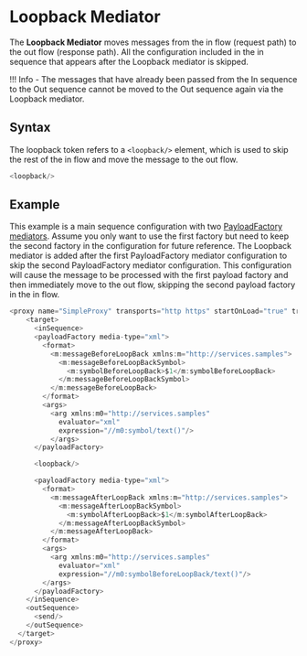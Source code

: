 # Loopback Mediator

The **Loopback Mediator** moves messages from the in flow (request path) to the out flow (response path). All the configuration included in the in sequence that appears after the Loopback mediator is skipped.

!!! Info
    - The messages that have already been passed from the In sequence to the Out sequence cannot be moved to the Out sequence again via the Loopback mediator. 

## Syntax

The loopback token refers to a `<loopback/>` element, which is used to skip the rest of the in flow and move the message to the out flow.

``` java
<loopback/>
```

## Example

This example is a main sequence configuration with two [PayloadFactory mediators]({{base_path}}/reference/mediators/payloadfactory-mediator). Assume you only want to use the
first factory but need to keep the second factory in the configuration for future reference. The Loopback mediator is added after the first
PayloadFactory mediator configuration to skip the second PayloadFactory mediator configuration. This configuration will cause the message to be processed
with the first payload factory and then immediately move to the out flow, skipping the second payload factory in the in flow.

``` java
<proxy name="SimpleProxy" transports="http https" startOnLoad="true" trace="disable" xmlns="http://ws.apache.org/ns/synapse">
    <target>
      <inSequence>
      <payloadFactory media-type="xml">
        <format>
          <m:messageBeforeLoopBack xmlns:m="http://services.samples">
            <m:messageBeforeLoopBackSymbol>
              <m:symbolBeforeLoopBack>$1</m:symbolBeforeLoopBack>
            </m:messageBeforeLoopBackSymbol>
          </m:messageBeforeLoopBack>
        </format>
        <args>
          <arg xmlns:m0="http://services.samples"
            evaluator="xml"
            expression="//m0:symbol/text()"/>
          </args>
      </payloadFactory>

      <loopback/>

      <payloadFactory media-type="xml">
        <format>
          <m:messageAfterLoopBack xmlns:m="http://services.samples">
            <m:messageAfterLoopBackSymbol>
              <m:symbolAfterLoopBack>$1</m:symbolAfterLoopBack>
            </m:messageAfterLoopBackSymbol>
          </m:messageAfterLoopBack>
        </format>
        <args>
          <arg xmlns:m0="http://services.samples"
            evaluator="xml"
            expression="//m0:symbolBeforeLoopBack/text()"/>
        </args>
      </payloadFactory>
    </inSequence>
    <outSequence>
      <send/>
    </outSequence>
  </target>
</proxy>
```
